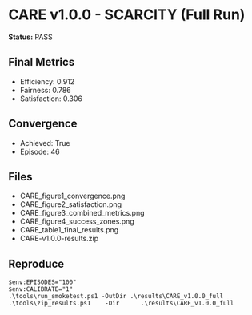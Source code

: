 ﻿# CARE v1.0.0 - SCARCITY (Full Run)
**Status:** PASS

## Final Metrics
- Efficiency: 0.912
- Fairness:   0.786
- Satisfaction: 0.306

## Convergence
- Achieved: True
- Episode:  46

## Files
- CARE_figure1_convergence.png
- CARE_figure2_satisfaction.png
- CARE_figure3_combined_metrics.png
- CARE_figure4_success_zones.png
- CARE_table1_final_results.png
- CARE-v1.0.0-results.zip

## Reproduce
    $env:EPISODES="100"
    $env:CALIBRATE="1"
    .\tools\run_smoketest.ps1 -OutDir .\results\CARE_v1.0.0_full
    .\tools\zip_results.ps1    -Dir      .\results\CARE_v1.0.0_full

